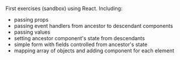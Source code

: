 First exercises (sandbox) using React.
Including:

-   passing props
-   passing event handlers from ancestor to descendant components
-   passing values
-   setting ancestor component's state from descendants
-   simple form with fields controlled from ancestor's state
-   mapping array of objects and adding component for each element
